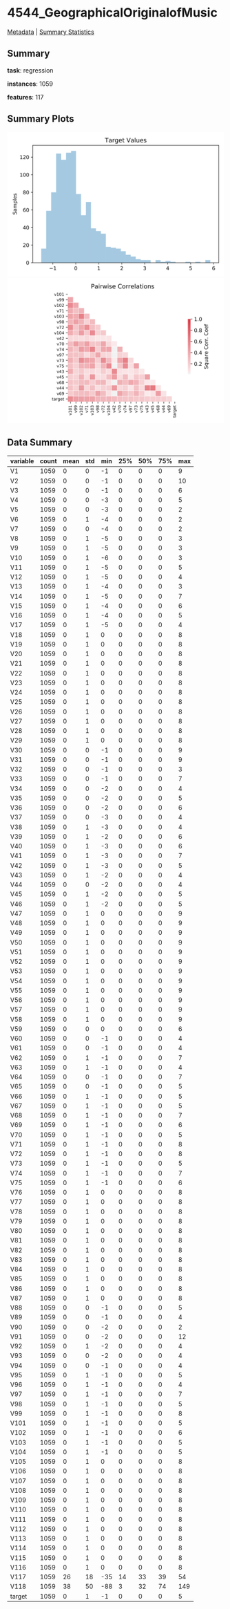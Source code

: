 # 4544_GeographicalOriginalofMusic

[Metadata](metadata.yaml) | [Summary Statistics](summary_stats.csv)

## Summary

**task**: regression

**instances**: 1059

**features**: 117

## Summary Plots

![Labels](label.svg)
![Corr](corr.svg)

## Data Summary

|	variable	|	count	|	mean	|	std	|	min	|	25%	|	50%	|	75%	|	max|
| --- | --- | --- | --- | --- | --- | --- | --- | --- |
|	V1	|	1059	|	0	|	0	|	-1	|	0	|	0	|	0	|	9
|	V2	|	1059	|	0	|	0	|	-1	|	0	|	0	|	0	|	10
|	V3	|	1059	|	0	|	0	|	-1	|	0	|	0	|	0	|	6
|	V4	|	1059	|	0	|	0	|	-3	|	0	|	0	|	0	|	5
|	V5	|	1059	|	0	|	0	|	-3	|	0	|	0	|	0	|	2
|	V6	|	1059	|	0	|	1	|	-4	|	0	|	0	|	0	|	2
|	V7	|	1059	|	0	|	0	|	-4	|	0	|	0	|	0	|	2
|	V8	|	1059	|	0	|	1	|	-5	|	0	|	0	|	0	|	3
|	V9	|	1059	|	0	|	1	|	-5	|	0	|	0	|	0	|	3
|	V10	|	1059	|	0	|	1	|	-6	|	0	|	0	|	0	|	3
|	V11	|	1059	|	0	|	1	|	-5	|	0	|	0	|	0	|	5
|	V12	|	1059	|	0	|	1	|	-5	|	0	|	0	|	0	|	4
|	V13	|	1059	|	0	|	1	|	-4	|	0	|	0	|	0	|	3
|	V14	|	1059	|	0	|	1	|	-5	|	0	|	0	|	0	|	7
|	V15	|	1059	|	0	|	1	|	-4	|	0	|	0	|	0	|	6
|	V16	|	1059	|	0	|	1	|	-4	|	0	|	0	|	0	|	5
|	V17	|	1059	|	0	|	1	|	-5	|	0	|	0	|	0	|	4
|	V18	|	1059	|	0	|	1	|	0	|	0	|	0	|	0	|	8
|	V19	|	1059	|	0	|	1	|	0	|	0	|	0	|	0	|	8
|	V20	|	1059	|	0	|	1	|	0	|	0	|	0	|	0	|	8
|	V21	|	1059	|	0	|	1	|	0	|	0	|	0	|	0	|	8
|	V22	|	1059	|	0	|	1	|	0	|	0	|	0	|	0	|	8
|	V23	|	1059	|	0	|	1	|	0	|	0	|	0	|	0	|	8
|	V24	|	1059	|	0	|	1	|	0	|	0	|	0	|	0	|	8
|	V25	|	1059	|	0	|	1	|	0	|	0	|	0	|	0	|	8
|	V26	|	1059	|	0	|	1	|	0	|	0	|	0	|	0	|	8
|	V27	|	1059	|	0	|	1	|	0	|	0	|	0	|	0	|	8
|	V28	|	1059	|	0	|	1	|	0	|	0	|	0	|	0	|	8
|	V29	|	1059	|	0	|	1	|	0	|	0	|	0	|	0	|	8
|	V30	|	1059	|	0	|	0	|	-1	|	0	|	0	|	0	|	9
|	V31	|	1059	|	0	|	0	|	-1	|	0	|	0	|	0	|	9
|	V32	|	1059	|	0	|	0	|	-1	|	0	|	0	|	0	|	3
|	V33	|	1059	|	0	|	0	|	-1	|	0	|	0	|	0	|	7
|	V34	|	1059	|	0	|	0	|	-2	|	0	|	0	|	0	|	4
|	V35	|	1059	|	0	|	0	|	-2	|	0	|	0	|	0	|	5
|	V36	|	1059	|	0	|	0	|	-2	|	0	|	0	|	0	|	6
|	V37	|	1059	|	0	|	0	|	-3	|	0	|	0	|	0	|	4
|	V38	|	1059	|	0	|	1	|	-3	|	0	|	0	|	0	|	4
|	V39	|	1059	|	0	|	1	|	-2	|	0	|	0	|	0	|	6
|	V40	|	1059	|	0	|	1	|	-3	|	0	|	0	|	0	|	6
|	V41	|	1059	|	0	|	1	|	-3	|	0	|	0	|	0	|	7
|	V42	|	1059	|	0	|	1	|	-3	|	0	|	0	|	0	|	5
|	V43	|	1059	|	0	|	1	|	-2	|	0	|	0	|	0	|	4
|	V44	|	1059	|	0	|	0	|	-2	|	0	|	0	|	0	|	4
|	V45	|	1059	|	0	|	1	|	-2	|	0	|	0	|	0	|	5
|	V46	|	1059	|	0	|	1	|	-2	|	0	|	0	|	0	|	5
|	V47	|	1059	|	0	|	1	|	0	|	0	|	0	|	0	|	9
|	V48	|	1059	|	0	|	1	|	0	|	0	|	0	|	0	|	9
|	V49	|	1059	|	0	|	1	|	0	|	0	|	0	|	0	|	9
|	V50	|	1059	|	0	|	1	|	0	|	0	|	0	|	0	|	9
|	V51	|	1059	|	0	|	1	|	0	|	0	|	0	|	0	|	9
|	V52	|	1059	|	0	|	1	|	0	|	0	|	0	|	0	|	9
|	V53	|	1059	|	0	|	1	|	0	|	0	|	0	|	0	|	9
|	V54	|	1059	|	0	|	1	|	0	|	0	|	0	|	0	|	9
|	V55	|	1059	|	0	|	1	|	0	|	0	|	0	|	0	|	9
|	V56	|	1059	|	0	|	1	|	0	|	0	|	0	|	0	|	9
|	V57	|	1059	|	0	|	1	|	0	|	0	|	0	|	0	|	9
|	V58	|	1059	|	0	|	1	|	0	|	0	|	0	|	0	|	9
|	V59	|	1059	|	0	|	0	|	0	|	0	|	0	|	0	|	6
|	V60	|	1059	|	0	|	0	|	-1	|	0	|	0	|	0	|	4
|	V61	|	1059	|	0	|	0	|	-1	|	0	|	0	|	0	|	4
|	V62	|	1059	|	0	|	1	|	-1	|	0	|	0	|	0	|	7
|	V63	|	1059	|	0	|	1	|	-1	|	0	|	0	|	0	|	4
|	V64	|	1059	|	0	|	0	|	-1	|	0	|	0	|	0	|	7
|	V65	|	1059	|	0	|	0	|	-1	|	0	|	0	|	0	|	5
|	V66	|	1059	|	0	|	1	|	-1	|	0	|	0	|	0	|	5
|	V67	|	1059	|	0	|	1	|	-1	|	0	|	0	|	0	|	5
|	V68	|	1059	|	0	|	1	|	-1	|	0	|	0	|	0	|	7
|	V69	|	1059	|	0	|	1	|	-1	|	0	|	0	|	0	|	6
|	V70	|	1059	|	0	|	1	|	-1	|	0	|	0	|	0	|	5
|	V71	|	1059	|	0	|	1	|	-1	|	0	|	0	|	0	|	8
|	V72	|	1059	|	0	|	1	|	-1	|	0	|	0	|	0	|	8
|	V73	|	1059	|	0	|	1	|	-1	|	0	|	0	|	0	|	5
|	V74	|	1059	|	0	|	1	|	-1	|	0	|	0	|	0	|	7
|	V75	|	1059	|	0	|	1	|	-1	|	0	|	0	|	0	|	6
|	V76	|	1059	|	0	|	1	|	0	|	0	|	0	|	0	|	8
|	V77	|	1059	|	0	|	1	|	0	|	0	|	0	|	0	|	8
|	V78	|	1059	|	0	|	1	|	0	|	0	|	0	|	0	|	8
|	V79	|	1059	|	0	|	1	|	0	|	0	|	0	|	0	|	8
|	V80	|	1059	|	0	|	1	|	0	|	0	|	0	|	0	|	8
|	V81	|	1059	|	0	|	1	|	0	|	0	|	0	|	0	|	8
|	V82	|	1059	|	0	|	1	|	0	|	0	|	0	|	0	|	8
|	V83	|	1059	|	0	|	1	|	0	|	0	|	0	|	0	|	8
|	V84	|	1059	|	0	|	1	|	0	|	0	|	0	|	0	|	8
|	V85	|	1059	|	0	|	1	|	0	|	0	|	0	|	0	|	8
|	V86	|	1059	|	0	|	1	|	0	|	0	|	0	|	0	|	8
|	V87	|	1059	|	0	|	1	|	0	|	0	|	0	|	0	|	8
|	V88	|	1059	|	0	|	0	|	-1	|	0	|	0	|	0	|	5
|	V89	|	1059	|	0	|	0	|	-1	|	0	|	0	|	0	|	4
|	V90	|	1059	|	0	|	0	|	-2	|	0	|	0	|	0	|	2
|	V91	|	1059	|	0	|	0	|	-2	|	0	|	0	|	0	|	12
|	V92	|	1059	|	0	|	1	|	-2	|	0	|	0	|	0	|	4
|	V93	|	1059	|	0	|	0	|	-2	|	0	|	0	|	0	|	4
|	V94	|	1059	|	0	|	0	|	-1	|	0	|	0	|	0	|	4
|	V95	|	1059	|	0	|	1	|	-1	|	0	|	0	|	0	|	5
|	V96	|	1059	|	0	|	1	|	-1	|	0	|	0	|	0	|	4
|	V97	|	1059	|	0	|	1	|	-1	|	0	|	0	|	0	|	7
|	V98	|	1059	|	0	|	1	|	-1	|	0	|	0	|	0	|	5
|	V99	|	1059	|	0	|	1	|	-1	|	0	|	0	|	0	|	8
|	V101	|	1059	|	0	|	1	|	-1	|	0	|	0	|	0	|	5
|	V102	|	1059	|	0	|	1	|	-1	|	0	|	0	|	0	|	6
|	V103	|	1059	|	0	|	1	|	-1	|	0	|	0	|	0	|	5
|	V104	|	1059	|	0	|	1	|	-1	|	0	|	0	|	0	|	5
|	V105	|	1059	|	0	|	1	|	0	|	0	|	0	|	0	|	8
|	V106	|	1059	|	0	|	1	|	0	|	0	|	0	|	0	|	8
|	V107	|	1059	|	0	|	1	|	0	|	0	|	0	|	0	|	8
|	V108	|	1059	|	0	|	1	|	0	|	0	|	0	|	0	|	8
|	V109	|	1059	|	0	|	1	|	0	|	0	|	0	|	0	|	8
|	V110	|	1059	|	0	|	1	|	0	|	0	|	0	|	0	|	8
|	V111	|	1059	|	0	|	1	|	0	|	0	|	0	|	0	|	8
|	V112	|	1059	|	0	|	1	|	0	|	0	|	0	|	0	|	8
|	V113	|	1059	|	0	|	1	|	0	|	0	|	0	|	0	|	8
|	V114	|	1059	|	0	|	1	|	0	|	0	|	0	|	0	|	8
|	V115	|	1059	|	0	|	1	|	0	|	0	|	0	|	0	|	8
|	V116	|	1059	|	0	|	1	|	0	|	0	|	0	|	0	|	8
|	V117	|	1059	|	26	|	18	|	-35	|	14	|	33	|	39	|	54
|	V118	|	1059	|	38	|	50	|	-88	|	3	|	32	|	74	|	149
|	target	|	1059	|	0	|	1	|	-1	|	0	|	0	|	0	|	5
